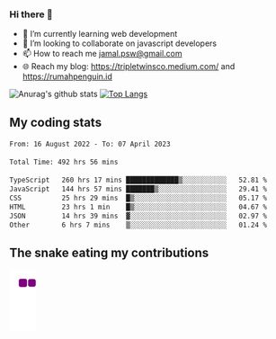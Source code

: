 ### Hi there 👋

<!--
**padepokanpenguin/padepokanpenguin** is a ✨ _special_ ✨ repository because its `README.md` (this file) appears on your GitHub profile.
-->

- 🌱 I’m currently learning  web development
- 👯 I’m looking to collaborate on javascript developers
- 📫 How to reach me jamal.psw@gmail.com
- 🌐 Reach my blog:
   https://tripletwinsco.medium.com/ and
   https://rumahpenguin.id

![Anurag's github stats](https://github-readme-stats.vercel.app/api?username=padepokanpenguin&count_private=true&disable_animations=false&show_icons=true&theme=default)
[![Top Langs](https://github-readme-stats.vercel.app/api/top-langs/?username=padepokanpenguin&theme=default&layout=compact)](https://github.com/padepokanpenguin)

## My coding stats

<!--START_SECTION:waka-->

```text
From: 16 August 2022 - To: 07 April 2023

Total Time: 492 hrs 56 mins

TypeScript   260 hrs 17 mins █████████████▒░░░░░░░░░░░   52.81 %
JavaScript   144 hrs 57 mins ███████▒░░░░░░░░░░░░░░░░░   29.41 %
CSS          25 hrs 29 mins  █▒░░░░░░░░░░░░░░░░░░░░░░░   05.17 %
HTML         23 hrs 1 min    █▒░░░░░░░░░░░░░░░░░░░░░░░   04.67 %
JSON         14 hrs 39 mins  ▓░░░░░░░░░░░░░░░░░░░░░░░░   02.97 %
Other        6 hrs 7 mins    ▒░░░░░░░░░░░░░░░░░░░░░░░░   01.24 %
```

<!--END_SECTION:waka-->


## The snake eating my contributions
![snake gif](https://github.com/padepokanpenguin/padepokanpenguin/blob/output/github-contribution-grid-snake.gif)
